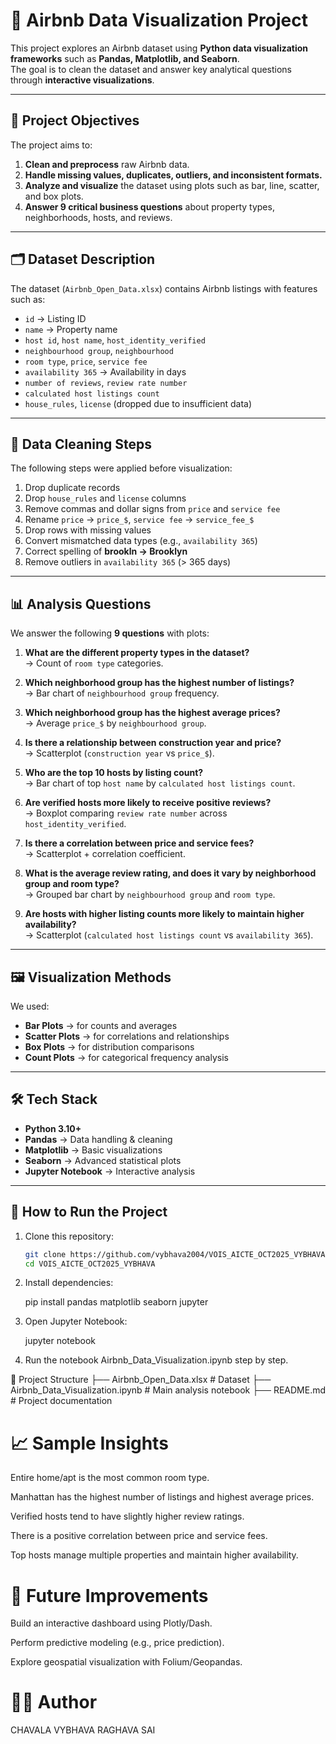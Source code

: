# 🏡 Airbnb Data Visualization Project  

This project explores an Airbnb dataset using **Python data visualization frameworks** such as **Pandas, Matplotlib, and Seaborn**.  
The goal is to clean the dataset and answer key analytical questions through **interactive visualizations**.  

---

## 📌 Project Objectives  

The project aims to:  
1. **Clean and preprocess** raw Airbnb data.  
2. **Handle missing values, duplicates, outliers, and inconsistent formats.**  
3. **Analyze and visualize** the dataset using plots such as bar, line, scatter, and box plots.  
4. **Answer 9 critical business questions** about property types, neighborhoods, hosts, and reviews.  

---

## 🗂️ Dataset Description  

The dataset (`Airbnb_Open_Data.xlsx`) contains Airbnb listings with features such as:  
- `id` → Listing ID  
- `name` → Property name  
- `host id`, `host name`, `host_identity_verified`  
- `neighbourhood group`, `neighbourhood`  
- `room type`, `price`, `service fee`  
- `availability 365` → Availability in days  
- `number of reviews`, `review rate number`  
- `calculated host listings count`  
- `house_rules`, `license` (dropped due to insufficient data)  

---

## 🧹 Data Cleaning Steps  

The following steps were applied before visualization:  

1. Drop duplicate records  
2. Drop `house_rules` and `license` columns  
3. Remove commas and dollar signs from `price` and `service fee`  
4. Rename `price` → `price_$`, `service fee` → `service_fee_$`  
5. Drop rows with missing values  
6. Convert mismatched data types (e.g., `availability 365`)  
7. Correct spelling of **brookln → Brooklyn**  
8. Remove outliers in `availability 365` (> 365 days)  

---

## 📊 Analysis Questions  

We answer the following **9 questions** with plots:  

1. **What are the different property types in the dataset?**  
   → Count of `room type` categories.  

2. **Which neighborhood group has the highest number of listings?**  
   → Bar chart of `neighbourhood group` frequency.  

3. **Which neighborhood group has the highest average prices?**  
   → Average `price_$` by `neighbourhood group`.  

4. **Is there a relationship between construction year and price?**  
   → Scatterplot (`construction year` vs `price_$`).  

5. **Who are the top 10 hosts by listing count?**  
   → Bar chart of top `host name` by `calculated host listings count`.  

6. **Are verified hosts more likely to receive positive reviews?**  
   → Boxplot comparing `review rate number` across `host_identity_verified`.  

7. **Is there a correlation between price and service fees?**  
   → Scatterplot + correlation coefficient.  

8. **What is the average review rating, and does it vary by neighborhood group and room type?**  
   → Grouped bar chart by `neighbourhood group` and `room type`.  

9. **Are hosts with higher listing counts more likely to maintain higher availability?**  
   → Scatterplot (`calculated host listings count` vs `availability 365`).  

---

## 🖼️ Visualization Methods  

We used:  
- **Bar Plots** → for counts and averages  
- **Scatter Plots** → for correlations and relationships  
- **Box Plots** → for distribution comparisons  
- **Count Plots** → for categorical frequency analysis  

---

## 🛠️ Tech Stack  

- **Python 3.10+**  
- **Pandas** → Data handling & cleaning  
- **Matplotlib** → Basic visualizations  
- **Seaborn** → Advanced statistical plots  
- **Jupyter Notebook** → Interactive analysis  

---

## 🚀 How to Run the Project  

1. Clone this repository:  
   ```bash
   git clone https://github.com/vybhava2004/VOIS_AICTE_OCT2025_VYBHAVA.git
   cd VOIS_AICTE_OCT2025_VYBHAVA

2. Install dependencies:

   pip install pandas matplotlib seaborn jupyter


3. Open Jupyter Notebook:

   jupyter notebook


4. Run the notebook Airbnb_Data_Visualization.ipynb step by step.

📌 Project Structure
├── Airbnb_Open_Data.xlsx         # Dataset
├── Airbnb_Data_Visualization.ipynb  # Main analysis notebook
├── README.md                     # Project documentation

# 📈 Sample Insights

Entire home/apt is the most common room type.

Manhattan has the highest number of listings and highest average prices.

Verified hosts tend to have slightly higher review ratings.

There is a positive correlation between price and service fees.

Top hosts manage multiple properties and maintain higher availability.

# 🔮 Future Improvements

Build an interactive dashboard using Plotly/Dash.

Perform predictive modeling (e.g., price prediction).

Explore geospatial visualization with Folium/Geopandas.

# 👨‍💻 Author

CHAVALA VYBHAVA RAGHAVA SAI